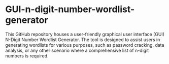 # GUI-n-digit-number-wordlist-generator
This GitHub repository houses a user-friendly graphical user interface (GUI) N-Digit Number Wordlist Generator. The tool is designed to assist users in generating wordlists for various purposes, such as password cracking, data analysis, or any other scenario where a comprehensive list of n-digit numbers is required.
